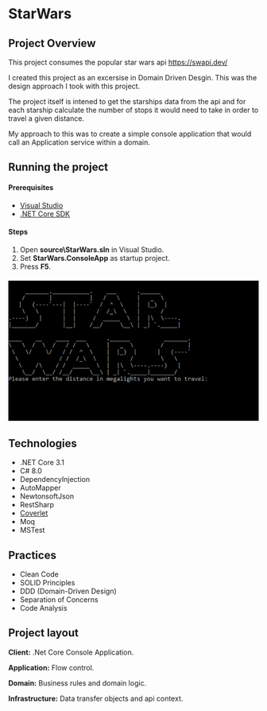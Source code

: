# StarWars

## Project Overview
This project consumes the popular star wars api https://swapi.dev/

I created this project as an excersise in Domain Driven Desgin. 
This was the design approach I took with this project.

The project itself is intened to get the starships data from the api
and for each starship calculate the number of stops it would need to take in order to travel a given distance.

My approach to this was to create a simple console application that would call an Application service within a domain. 

## Running the project
#### Prerequisites

* [Visual Studio](https://visualstudio.microsoft.com)
* [.NET Core SDK](https://aka.ms/dotnet-download)

#### Steps
1. Open **source\StarWars.sln** in Visual Studio.
2. Set **StarWars.ConsoleApp** as startup project.
3. Press **F5**.

![](img/Screenshot1.png)

## Technologies

* .NET Core 3.1
* C# 8.0
* DependencyInjection
* AutoMapper
* NewtonsoftJson
* RestSharp
* [Coverlet](https://github.com/coverlet-coverage/coverlet)
* Moq
* MSTest

## Practices

* Clean Code
* SOLID Principles
* DDD (Domain-Driven Design)
* Separation of Concerns
* Code Analysis

## Project layout
**Client:** .Net Core Console Application.

**Application:** Flow control.

**Domain:** Business rules and domain logic.

**Infrastructure:** Data transfer objects and api context.

